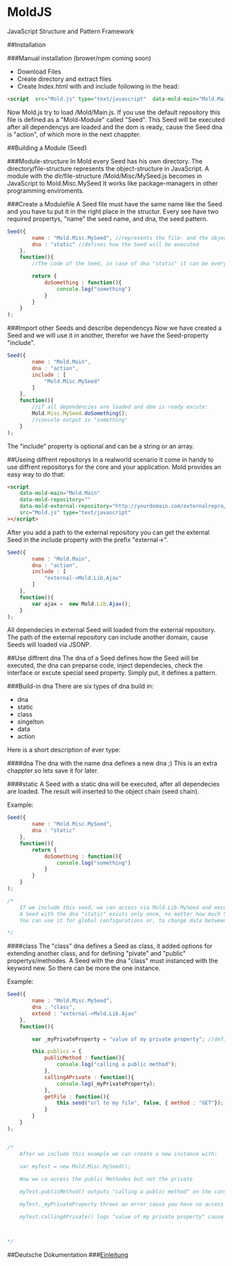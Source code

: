 MoldJS
======
JavaScript Structure and Pattern Framework 

##Installation

###Manual installation (brower/npm coming soon)
* Download Files
* Create directory and extract files
* Create Index.html with and include following in the head:

```html
<script  src="Mold.js" type="text/javascript"  data-mold-main="Mold.Main"></script>
``` 

Now Mold.js try to load /Mold/Main.js. 
If you use the default repository this file is defined as a "Mold-Module" called "Seed".
This Seed will be executed after all dependencys are loaded and the dom is ready, cause the Seed dna is "action", of which more in the next chappter.



##Building a Module (Seed)

###Module-structure
In Mold every Seed has his own directory. The directory/file-structure represents the object-structure in JavaScript.
A module with the dir/file-structure /Mold/Misc/MySeed.js becomes in JavaScript to Mold.Misc.MySeed
It works like package-managers in other programming enviroments.

###Create a Modulefile
A Seed file must have the same name like the Seed and you have tu put it in the right place in the structur.
Every see have two required propertys, "name" the seed name, and dna, the seed pattern.

```javascript
Seed({
		name : "Mold.Misc.MySeed", //represents the file- and the object-structure and the
		dna : "static" //defines how the Seed will be executed
	},
	function(){
		//The code of the Seed, in case of dna "static" it can be every valid JavaScript code, the main thing is that it is writen in a clousure.

		return {
			doSomething : function(){
				console.log("something")
			}
		}
	}
);
```

###Import other Seeds and describe dependencys
Now we have created a Seed and we will use it in another, therefor we have the Seed-property "include".

```javascript
Seed({
		name : "Mold.Main",
		dna : "action",
		include : [
			"Mold.Misc.MySeed"
		]
	},
	function(){
		//if all dependencies are loaded and dom is ready excute:
		Mold.Misc.MySeed.doSomething();
		//console output is "something"
	}
);
```
The "include" property is optional and can be a string or an array.

##Useing diffrent repositorys
In a realworld scenario it come in handy to use diffrent repositorys for the core and your application.
Mold provides an easy way to do that:

```html
<script 
	data-mold-main="Mold.Main"
	data-mold-repository=""
	data-mold-external-repository="http://yourdomain.com/externalrepro/"
	src="Mold.js" type="text/javascript"
></script>
```
After you add a path to the external repository you can get the external Seed in the include property with the prefix "external->".

```javascript
Seed({
		name : "Mold.Main",
		dna : "action",
		include : [
			"external->Mold.Lib.Ajax"
		]
	},
	function(){
		var ajax =  new Mold.Lib.Ajax();
	}
);
```
All dependecies in external Seed will loaded from the external repository.
The path of the external repository can include another domain, cause Seeds will loaded via JSONP.


##Use diffrent dna
The dna of a Seed defines how the Seed will be executed, the dna can preparse code, inject dependecies, check the interface or excute special seed property.
Simply put, it defines a pattern.

###Build-in dna
There are six types of dna build in:
* dna
* static
* class
* singelton 
* data
* action

Here is a short description of ever type:

####dna
The dna with the name dna defines a new dna ;)
This is an extra chappter so lets save it for later.

####static
A Seed with a static dna will be executed, after all dependecies are loaded.
The result will inserted to the object chain (seed chain).

Example: 
```javascript
Seed({
		name : "Mold.Misc.MySeed",
		dna : "static"
	},
	function(){
		return {
			doSomething : function(){
				console.log("something")
			}
		}
	}
);

/*
	If we include this seed, we can access via Mold.Lib.MySeed and excute the doSomthing method via Mold.Lib.MySeed.doSomthing().
	A Seed with the dna "static" exists only once, no matter how much Seeds include this Seed.
	You can use it for global configurations or, to change data between objects.

*/
```

####class
The "class" dna defines a Seed as class, it added options for extending another class, and for defining "pivate" and "public" propertys/methodes.
A Seed with the dna "class" must instanced with the keyword new. So there can be more the one instance.

Example:
```javascript
Seed({
		name : "Mold.Misc.MySeed",
		dna : "class",
		extend : "external->Mold.Lib.Ajax"
	},
	function(){

		var _myPrivateProperty = "value of my private property"; //defines a private property;

		this.publics = {
			publicMethod : function(){
				console.log("calling a public method");
			},
			callingAPrivate : function(){
				console.log(_myPrivateProperty);
			},
			getFile : function(){
				this.send("url to my file", false, { method : "GET"});
			}
		}
	}
);


/*
	After we include this example we can create a new instance with:
	
	var myTest = new Mold.Misc.MySeed();

	Now we ca access the public Methodes but not the private

	myTest.publicMethod() outputs "calling a public method" on the console,

	myTest._myPrivateProperty throws an error cause you have no access to private propertys

	myTest.callingAPrivate() logs "value of my private property" cause the method can access the private property



*/

```



##Deutsche Dokumentation
###[Einleitung](https://github.com/jailkey/MoldJS/wiki/MoldJS-Einleitung)


